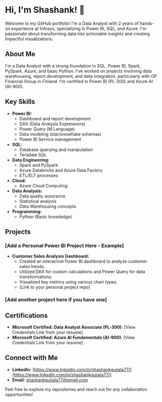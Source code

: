 
# Hi, I'm Shashank! 👋

Welcome to my GitHub portfolio! I'm a Data Analyst with 2 years of hands-on experience at Infosys, specializing in Power BI, SQL, and Azure. I'm passionate about transforming data into actionable insights and creating impactful visualizations.

## About Me

I'm a Data Analyst with a strong foundation in SQL, Power BI, Spark, PySpark, Azure, and basic Python. I've worked on projects involving data warehousing, report development, and data integration, particularly with OP Financial Group in Finland. I'm certified in Power BI (PL-300) and Azure AI (AI-900).

## Key Skills

* **Power BI:**
    * Dashboard and report development
    * DAX (Data Analysis Expressions)
    * Power Query (M Language)
    * Data modeling (star/snowflake schemas)
    * Power BI Service management
* **SQL:**
    * Database querying and manipulation
    * Teradata SQL
* **Data Engineering:**
    * Spark and PySpark
    * Azure Databricks and Azure Data Factory
    * ETL/ELT processes
* **Cloud:**
    * Azure Cloud Computing
* **Data Analysis:**
    * Data quality assurance
    * Statistical analysis
    * Data Warehousing concepts
* **Programming:**
    * Python (Basic knowledge)

## Projects


### [Add a Personal Power BI Project Here - Example]

* **Customer Sales Analysis Dashboard:**
    * Created an interactive Power BI dashboard to analyze customer sales trends.
    * Utilized DAX for custom calculations and Power Query for data transformations.
    * Visualized key metrics using various chart types.
    * [Link to your personal project repo]

### [Add another project here if you have one]

## Certifications

* **Microsoft Certified: Data Analyst Associate (PL-300)**: [View Credentials Link from your resume]
* **Microsoft Certified: Azure AI Fundamentals (AI-900)**: [View Credentials Link from your resume]

## Connect with Me

* **LinkedIn:** [https://www.linkedin.com/in/shashankgujjala77/](https://www.linkedin.com/in/shashankgujjala77/)
* **Email:** shashankgujjala77@gmail.com

Feel free to explore my repositories and reach out for any collaboration opportunities!
